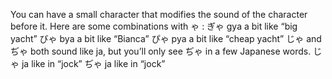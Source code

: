 You can have a small character that modifies the sound of the character before it. Here are some combinations with 
ゃ
:
ぎゃ
gya
a bit like “big yacht”
びゃ
bya
a bit like “Bianca”
ぴゃ
pya
a bit like “cheap yacht”
じゃ
 and 
ぢゃ
 both sound like ja, but you’ll only see 
ぢゃ
 in a few Japanese words.
じゃ
ja
like in “jock”
ぢゃ
ja
like in “jock”
